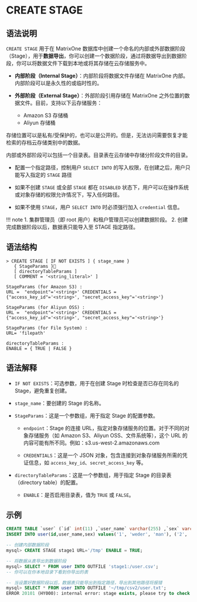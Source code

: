 # **CREATE STAGE**

## **语法说明**

`CREATE STAGE` 用于在 MatrixOne 数据库中创建一个命名的内部或外部数据阶段（Stage），用于**数据导出**，你可以创建一个数据阶段，通过将数据导出到数据阶段，你可以将数据文件下载到本地或将其存储在云存储服务中。

- **内部阶段（Internal Stage）**：内部阶段将数据文件存储在 MatrixOne 内部。内部阶段可以是永久性的或临时性的。

- **外部阶段（External Stage）**：外部阶段引用存储在 MatrixOne 之外位置的数据文件。目前，支持以下云存储服务：

  - Amazon S3 存储桶
  - Aliyun 存储桶

存储位置可以是私有/受保护的，也可以是公开的。但是，无法访问需要恢复才能检索的存档云存储类别中的数据。

内部或外部阶段可以包括一个目录表。目录表在云存储中存储分阶段文件的目录。

- 配置一个指定路径，控制用户 `SELECT INTO` 的写入权限，在创建之后，用户只能写入指定的 `STAGE` 路径

- 如果不创建 `STAGE` 或全部 `STAGE` 都在 `DISABLED` 状态下，用户可以在操作系统或对象存储的权限允许情况下，写入任何路径。

- 如果不使用 `STAGE`，用户 `SELECT INTO` 时必须强行加入 `credential` 信息。

!!! note
    1. 集群管理员（即 root 用户）和租户管理员可以创建数据阶段。
    2. 创建完成数据阶段以后，数据表只能导入至 STAGE 指定路径。

## **语法结构**

```
> CREATE STAGE [ IF NOT EXISTS ] { stage_name }
   { StageParams }
   [ directoryTableParams ]
   [ COMMENT = '<string_literal>' ]

StageParams (for Amazon S3) :
URL =  "endpoint"='<string>' CREDENTIALS = {"access_key_id"='<string>', "secret_access_key"='<string>'}

StageParams (for Aliyun OSS) :
URL =  "endpoint"='<string>' CREDENTIALS = {"access_key_id"='<string>', "secret_access_key"='<string>'}

StageParams (for File System) :
URL= 'filepath'

directoryTableParams :
ENABLE = { TRUE | FALSE }
```

## 语法解释

- `IF NOT EXISTS`：可选参数，用于在创建 Stage 时检查是否已存在同名的 Stage，避免重复创建。

- `stage_name`：要创建的 Stage 的名称。

- `StageParams`：这是一个参数组，用于指定 Stage 的配置参数。

  - `endpoint`：Stage 的连接 URL，指定对象存储服务的位置。对于不同的对象存储服务（如 Amazon S3、Aliyun OSS、文件系统等），这个 URL 的内容可能有所不同。例如：s3.us-west-2.amazonaws.com

  - `CREDENTIALS`：这是一个 JSON 对象，包含连接到对象存储服务所需的凭证信息，如 `access_key_id`、`secret_access_key` 等。

- `directoryTableParams`：这是一个参数组，用于指定 Stage 的目录表（directory table）的配置。

  - `ENABLE`：是否启用目录表，值为 `TRUE` 或 `FALSE`。

## **示例**

```sql
CREATE TABLE `user` (`id` int(11) ,`user_name` varchar(255) ,`sex` varchar(255));
INSERT INTO user(id,user_name,sex) values('1', 'weder', 'man'), ('2', 'tom', 'man'), ('3', 'wederTom', 'man');

-- 创建内部数据阶段
mysql> CREATE STAGE stage1 URL='/tmp' ENABLE = TRUE;

-- 将数据从表导出到数据阶段
mysql> SELECT * FROM user INTO OUTFILE 'stage1:/user.csv';
-- 你可以在你本地目录下看到你导出的表

-- 当设置好数据阶段以后，数据表只能导出到指定路径，导出到其他路径将报错
mysql> SELECT * FROM user INTO OUTFILE '~/tmp/csv2/user.txt';
ERROR 20101 (HY000): internal error: stage exists, please try to check and use a stage instead
```

